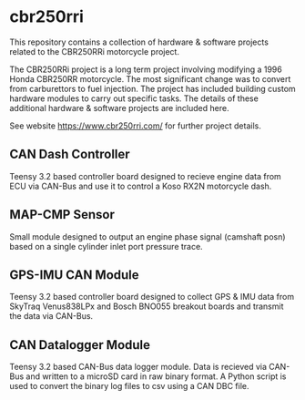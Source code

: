 # cbr250rri
This repository contains a collection of hardware & software projects related to the CBR250RRi motorcycle project.

The CBR250RRi project is a long term project involving modifying a 1996 Honda CBR250RR motorcycle. The most significant change was to convert from carburettors to fuel injection. The project has included building custom hardware modules to carry out specific tasks. The details of these additional hardware & software projects are included here.

See website https://www.cbr250rri.com/ for further project details.



## CAN Dash Controller

Teensy 3.2 based controller board designed to recieve engine data from ECU via CAN-Bus and use it to control a Koso RX2N motorcycle dash.


## MAP-CMP Sensor

Small module designed to output an engine phase signal (camshaft posn) based on a single cylinder inlet port pressure trace.


## GPS-IMU CAN Module

Teensy 3.2 based controller board designed to collect GPS & IMU data from SkyTraq Venus838LPx and Bosch BNO055 breakout boards and transmit the data via CAN-Bus.


## CAN Datalogger Module

Teensy 3.2 based CAN-Bus data logger module. Data is recieved via CAN-Bus and written to a microSD card in raw binary format. A Python script is used to convert the binary log files to csv using a CAN DBC file.
